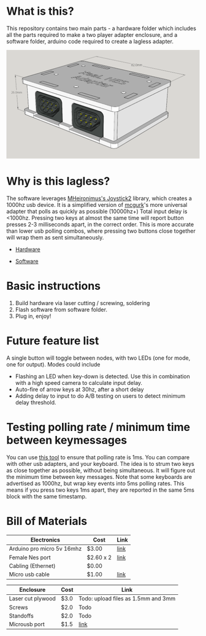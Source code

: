 What is this?
===
This repository contains two main parts - a hardware folder which includes all the parts required to
make a two player adapter enclosure, and a software folder, arduino code required to create
a lagless adapter.

![heroimage](https://github.com/alex-ong/LaglessNESUSB/raw/master/Hardware/NO_PCB/images/case.png)

Why is this lagless?
===
The software leverages [MHeironimus's Joystick2](https://github.com/MHeironimus/ArduinoJoystickLibrary/tree/version-1.0/Joystick2) library, which creates a 1000hz usb device.
It is a simplified version of [mcgurk](https://github.com/mcgurk/Arduino-USB-HID-RetroJoystickAdapter)'s more universal adapter that polls as quickly as possible (10000hz+)
Total input delay is <1000hz. Pressing two keys at almost the same time will report button presses
2-3 milliseconds apart, in the correct order. This is more accurate than lower usb polling combos,
where pressing two buttons close together will wrap them as sent simultaneously.

 * [Hardware](https://github.com/alex-ong/LaglessNESUSB/tree/master/Hardware)

 * [Software](https://github.com/alex-ong/LaglessNESUSB/tree/master/Software)

Basic instructions
===
 1. Build hardware via laser cutting / screwing, soldering
 2. Flash software from software folder.
 3. Plug in, enjoy!


Future feature list
===

A single button will toggle between nodes, with two LEDs (one for mode, one for output).
Modes could include
 * Flashing an LED when key-down is detected. Use this in combination with a high speed camera to calculate input delay.
 * Auto-fire of arrow keys at 30hz, after a short delay
 * Adding delay to input to do A/B testing on users to detect minimum delay threshold.
 
Testing polling rate / minimum time between keymessages
===
You can use [this tool](https://github.com/alex-ong/UnityInputDelayTester/releases) to ensure that polling rate is 1ms. You can compare with other usb adapters, and your keyboard.
The idea is to strum two keys as close together as possible, without being simultaneous. It will figure out
the minimum time between key messages. Note that some keyboards are advertised as 1000hz, but wrap key events into 5ms polling rates.
This means if you press two keys 1ms apart, they are reported in the same 5ms block with the same timestamp.


Bill of Materials
===
| Electronics                | Cost  | Link                                             |
|----------------------------|-------|--------------------------------------------------|
| Arduino pro micro 5v 16mhz | $3.00 | [link](https://www.aliexpress.com/item/1348800135.html)  |
| Female Nes port            | $2.60 x 2 | [link](https://www.aliexpress.com/i/32827585164.html)    |
| Cabling (Ethernet)         | $0.00 |                                                  |
| Micro usb cable            | $1.00 | [link](https://www.aliexpress.com/item/32996600477.html) |


| Enclosure         | Cost | Link                                             |
|-------------------|------|--------------------------------------------------|
| Laser cut plywood | $3.0 | Todo: upload files as 1.5mm and 3mm              |
| Screws            | $2.0 | Todo                                             |
| Standoffs         | $2.0 | Todo                                             |
| Microusb port     | $1.5 | [link](https://www.aliexpress.com/item/32840345016.html) |

